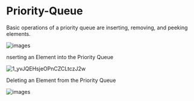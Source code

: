 # Priority-Queue
Basic operations of a priority queue are inserting, removing, and peeking elements.

![images](https://user-images.githubusercontent.com/101993714/210231179-a125ed16-d8e7-42df-8b58-344737f1a0cf.png)

nserting an Element into the Priority Queue


![1_yvJQEHsjeOPnCZCLtczJ2w](https://user-images.githubusercontent.com/101993714/210231263-27dc7830-f924-4eb2-93b5-9c2427f9f96d.gif)


Deleting an Element from the Priority Queue



![images](https://user-images.githubusercontent.com/101993714/210231395-0de521e5-28e8-497e-aa3a-e612b7a7e8ac.png)

